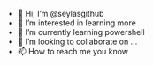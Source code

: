 - 👋 Hi, I’m @seylasgithub
- 👀 I’m interested in learning more
- 🌱 I’m currently learning powershell
- 💞️ I’m looking to collaborate on ...
- 📫 How to reach me you know

<!---
seylasgithub/seylasgithub is a ✨ special ✨ repository because its `README.md` (this file) appears on your GitHub profile.
You can click the Preview link to take a look at your changes.
--->
